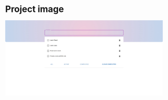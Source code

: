 # Project image

![image-1](https://github.com/IlkinKiraz/react-todo-app/blob/master/images/image-1.jpg)
